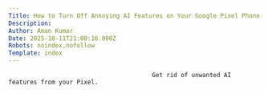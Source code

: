 ```yaml
---
Title: How to Turn Off Annoying AI Features on Your Google Pixel Phone
Description: 
Author: Aman Kumar
Date: 2025-10-11T21:00:16.000Z
Robots: noindex,nofollow
Template: index
---
```


                                            Get rid of unwanted AI features from your Pixel.
                                        